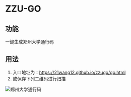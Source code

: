 # ZZU-GO
## 功能
一键生成郑州大学通行码

## 用法
1. 入口地址为：https://21wang12.github.io/zzugo/go.html
2. 或保存下列二维码进行扫描

![郑州大学通行码](https://user-images.githubusercontent.com/38482259/112741236-7e41e680-8fb6-11eb-8552-b5c3f9b29cab.png)
